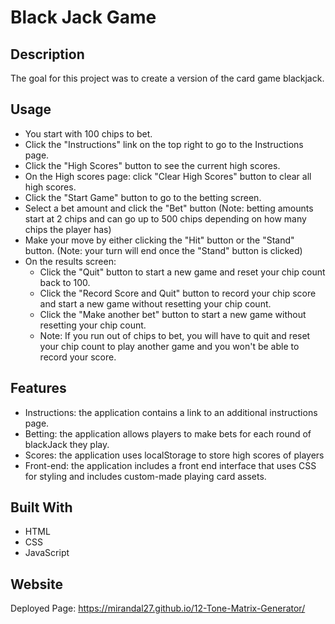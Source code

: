 # Black Jack Game

## Description
The goal for this project was to create a version of the card game blackjack. 

## Usage
* You start with 100 chips to bet.
* Click the "Instructions" link on the top right to go to the Instructions page.
* Click the "High Scores" button to see the current high scores.
* On the High scores page: click "Clear High Scores" button to clear all high scores.
* Click the "Start Game" button to go to the betting screen.
* Select a bet amount and click the "Bet" button (Note: betting amounts start at 2 chips and can go up to 500 chips depending on how many chips the player has)
* Make your move by either clicking the "Hit" button or the "Stand" button. (Note: your turn will end once the "Stand" button is clicked)
* On the results screen: 
    - Click the "Quit" button to start a new game and reset your chip count back to 100.
    - Click the "Record Score and Quit" button to record your chip score and start a new game without resetting your chip count.
    - Click the "Make another bet" button to start a new game without resetting your chip count.
    - Note: If you run out of chips to bet, you will have to quit and reset your chip count to play another game and you won't be able to record your score.

## Features
* Instructions: the application contains a link to an additional instructions page.
* Betting: the application allows players to make bets for each round of blackJack they play.
* Scores: the application uses localStorage to store high scores of players
* Front-end: the application includes a front end interface that uses CSS for styling and includes custom-made playing card assets.

## Built With
* HTML
* CSS
* JavaScript

## Website
Deployed Page: https://mirandal27.github.io/12-Tone-Matrix-Generator/